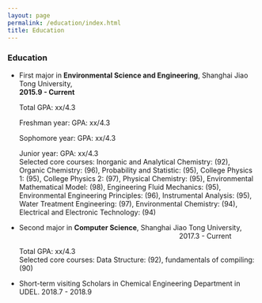 ```yaml
---
layout: page
permalink: /education/index.html
title: Education
---
```


### Education
- First major in <b>Environmental Science and Engineering</b>, Shanghai Jiao Tong University, &nbsp;&nbsp;&nbsp;&nbsp;&nbsp;&nbsp;&nbsp;&nbsp;&nbsp;&nbsp;&nbsp;&nbsp;&nbsp;&nbsp;&nbsp;&nbsp;&nbsp;&nbsp;&nbsp;&nbsp;&nbsp;&nbsp;&nbsp;&nbsp;&nbsp;&nbsp;&nbsp;&nbsp;&nbsp;&nbsp;&nbsp;&nbsp;&nbsp;&nbsp;&nbsp;&nbsp;&nbsp;&nbsp;&nbsp;&nbsp;&nbsp;&nbsp;&nbsp;&nbsp;&nbsp;&nbsp;&nbsp;&nbsp;&nbsp;&nbsp;&nbsp;&nbsp;&nbsp;&nbsp;&nbsp;&nbsp;&nbsp;&nbsp;&nbsp;&nbsp;&nbsp;&nbsp;&nbsp;&nbsp;&nbsp;&nbsp;&nbsp;&nbsp;&nbsp;&nbsp;&nbsp;&nbsp;&nbsp;&nbsp;&nbsp;&nbsp;&nbsp;&nbsp;&nbsp;&nbsp;&nbsp;&nbsp; <b>2015.9 - Current</b>


  Total GPA: xx/4.3

  Freshman year: GPA: xx/4.3

  Sophomore year: GPA: xx/4.3

  Junior year: GPA: xx/4.3<br>
Selected core courses: Inorganic and Analytical Chemistry: (92), Organic Chemistry: (96), Probability and Statistic: (95), College Physics 1: (95), College Physics 2: (97), Physical Chemistry: (95), Environmental Mathematical Model: (98), Engineering Fluid Mechanics: (95), Environmental Engineering Principles: (96), Instrumental Analysis: (95), Water Treatment Engineering: (97), Environmental Chemistry: (94), Electrical and Electronic Technology: (94)


- Second major in <b>Computer Science</b>, Shanghai Jiao Tong University, &nbsp;&nbsp;&nbsp;&nbsp;&nbsp;&nbsp;&nbsp;&nbsp;&nbsp;&nbsp;&nbsp;&nbsp;&nbsp;&nbsp;&nbsp;&nbsp;&nbsp;&nbsp;&nbsp;&nbsp;&nbsp;&nbsp;&nbsp;&nbsp;&nbsp;&nbsp;&nbsp;&nbsp;&nbsp;&nbsp;&nbsp;&nbsp;&nbsp;&nbsp;&nbsp;&nbsp;&nbsp;&nbsp;&nbsp;&nbsp;&nbsp;&nbsp;&nbsp;&nbsp;&nbsp;&nbsp;&nbsp;&nbsp;&nbsp;&nbsp;&nbsp;&nbsp;&nbsp;&nbsp;&nbsp;&nbsp;&nbsp;&nbsp;&nbsp;&nbsp;&nbsp;&nbsp;&nbsp;&nbsp;&nbsp;&nbsp;&nbsp;&nbsp;&nbsp;&nbsp;&nbsp;&nbsp;&nbsp;&nbsp;&nbsp;&nbsp;&nbsp;&nbsp;&nbsp;&nbsp;&nbsp;&nbsp;2017.3 - Current 


  Total GPA: xx/4.3<br>
Selected core courses: Data Structure: (92), fundamentals of compiling: (90)


- Short-term visiting Scholars in Chemical Engineering Department in UDEL. 2018.7 - 2018.9
